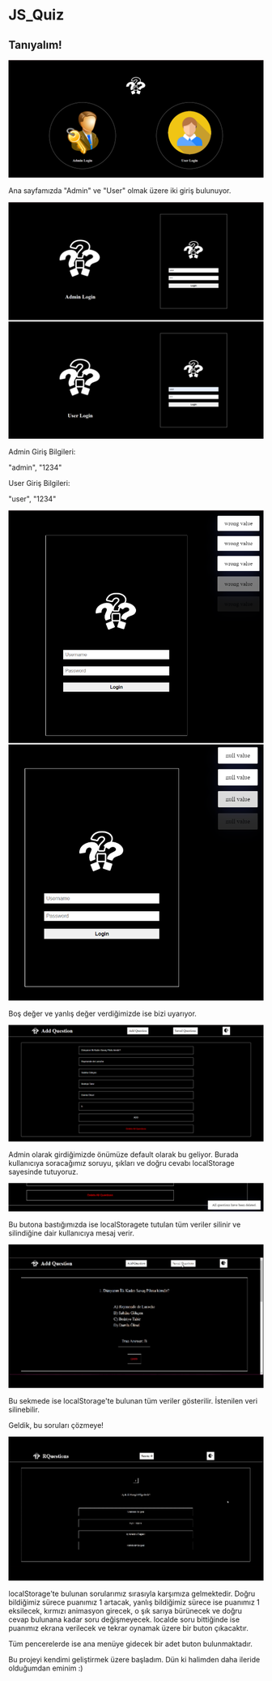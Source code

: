 # JS_Quiz

## Tanıyalım!

![](https://github.com/damlahub/JS_Quiz/blob/main/ss/mainmenu.png)

 Ana sayfamızda "Admin" ve "User" olmak üzere iki giriş bulunuyor.
 
![](https://github.com/damlahub/JS_Quiz/blob/main/ss/adminlogin.png)
![](https://github.com/damlahub/JS_Quiz/blob/main/ss/userlogin.png)

  Admin Giriş Bilgileri:
  
  "admin", "1234"

  User Giriş Bilgileri:
  
  "user", "1234"
  
 ![](https://github.com/damlahub/JS_Quiz/blob/main/ss/adminloginwrong.png)
 ![](https://github.com/damlahub/JS_Quiz/blob/main/ss/adminloginnull.png)

 Boş değer ve yanlış değer verdiğimizde ise bizi uyarıyor.

 ![](https://github.com/damlahub/JS_Quiz/blob/main/ss/addquestionss.png)
 
 Admin olarak girdiğimizde önümüze default olarak bu geliyor. Burada kullanıcıya soracağımız soruyu, şıkları ve doğru cevabı localStorage sayesinde tutuyoruz.

 ![](https://github.com/damlahub/JS_Quiz/blob/main/ss/addquestionsalert.png)
 
Bu butona bastığımızda ise localStoragete tutulan tüm veriler silinir ve silindiğine dair kullanıcıya mesaj verir.

 ![](https://github.com/damlahub/JS_Quiz/blob/main/ss/allquestionsanddel.gif)

Bu sekmede ise localStorage'te bulunan tüm veriler gösterilir. İstenilen veri silinebilir.

Geldik, bu soruları çözmeye!

 ![](https://github.com/damlahub/JS_Quiz/blob/main/ss/questiontime.gif)

 localStorage'te bulunan sorularımız sırasıyla karşımıza gelmektedir. Doğru bildiğimiz sürece puanımız 1 artacak, yanlış bildiğimiz sürece ise puanımız 1 eksilecek, kırmızı animasyon girecek, o şık sarıya bürünecek ve doğru cevap bulunana kadar soru değişmeyecek. localde soru bittiğinde ise puanımız ekrana verilecek ve tekrar oynamak üzere bir buton çıkacaktır. 

 Tüm pencerelerde ise ana menüye gidecek bir adet buton bulunmaktadır.

 Bu projeyi kendimi geliştirmek üzere başladım. Dün ki halimden daha ileride olduğumdan eminim :)


 
  
